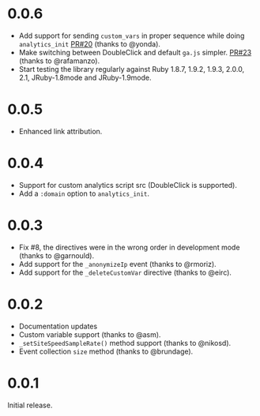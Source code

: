 0.0.6
=====

* Add support for sending `custom_vars` in proper sequence while doing `analytics_init` [PR#20](https://github.com/bgarret/google-analytics-rails/pull/20) (thanks to @yonda).
* Make switching between DoubleClick and default `ga.js` simpler. [PR#23](https://github.com/bgarret/google-analytics-rails/pull/23) (thanks to @rafamanzo).
* Start testing the library regularly against Ruby 1.8.7, 1.9.2, 1.9.3, 2.0.0, 2.1, JRuby-1.8mode and JRuby-1.9mode.

0.0.5
=====

* Enhanced link attribution.

0.0.4
=====

* Support for custom analytics script src (DoubleClick is supported).
* Add a `:domain` option to `analytics_init`.

0.0.3
=====

* Fix #8, the directives were in the wrong order in development mode (thanks to @garnould).
* Add support for the `_anonymizeIp` event (thanks to @rmoriz).
* Add support for the `_deleteCustomVar` directive (thanks to @eirc).

0.0.2
=====

* Documentation updates
* Custom variable support (thanks to @asm).
* `_setSiteSpeedSampleRate()` method support (thanks to @nikosd).
* Event collection `size` method (thanks to @brundage).

0.0.1
=====

Initial release.
